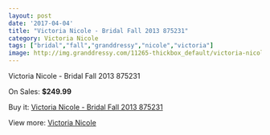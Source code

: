 ```yaml
---
layout: post
date: '2017-04-04'
title: "Victoria Nicole - Bridal Fall 2013 875231"
category: Victoria Nicole
tags: ["bridal","fall","granddressy","nicole","victoria"]
image: http://img.granddressy.com/11265-thickbox_default/victoria-nicole-bridal-fall-2013-875231.jpg
---
```

Victoria Nicole - Bridal Fall 2013 875231

On Sales: **$249.99**
<a href="https://www.granddressy.com/en/victoria-nicole/10360-victoria-nicole-bridal-fall-2013-875231.html"><amp-img layout="responsive" width="600" height="600" src="//img.granddressy.com/11265-thickbox_default/victoria-nicole-bridal-fall-2013-875231.jpg" alt="Victoria Nicole - Bridal Fall 2013 875231 0" /></a>

Buy it: [Victoria Nicole - Bridal Fall 2013 875231](https://www.granddressy.com/en/victoria-nicole/10360-victoria-nicole-bridal-fall-2013-875231.html "Victoria Nicole - Bridal Fall 2013 875231")

View more: [Victoria Nicole](https://www.granddressy.com/en/180-victoria-nicole "Victoria Nicole")